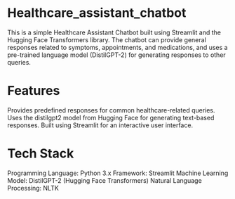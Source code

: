 # Healthcare_assistant_chatbot

This is a simple Healthcare Assistant Chatbot built using Streamlit and the Hugging Face Transformers library. The chatbot can provide general responses related to symptoms, appointments, and medications, and uses a pre-trained language model (DistilGPT-2) for generating responses to other queries.

# Features

Provides predefined responses for common healthcare-related queries.
Uses the distilgpt2 model from Hugging Face for generating text-based responses.
Built using Streamlit for an interactive user interface.

# Tech Stack

Programming Language: Python 3.x
Framework: Streamlit
Machine Learning Model: DistilGPT-2 (Hugging Face Transformers)
Natural Language Processing: NLTK
